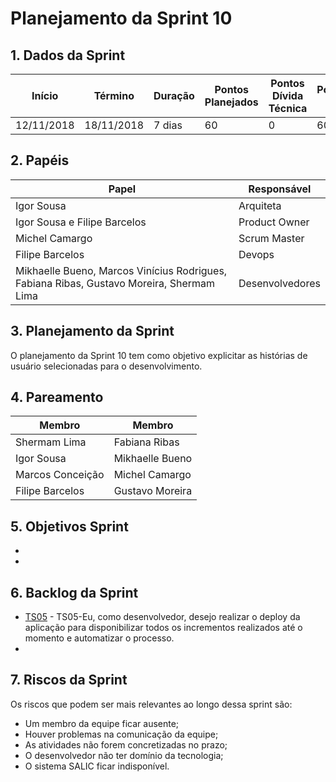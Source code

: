 ---
---

# Planejamento da Sprint 10

## 1. Dados da Sprint 

| Início | Término | Duração | Pontos Planejados | Pontos Dívida Técnica | Pontuação Total |
|----------|----------|----------|----------|----------|----------|
| 12/11/2018 | 18/11/2018 | 7 dias | 60 | 0 | 60 |


## 2. Papéis 

|    Papel |     Responsável |
|-----|-----|
| Igor Sousa | Arquiteta |
| Igor Sousa e Filipe Barcelos | Product Owner |
| Michel Camargo | Scrum Master |
| Filipe Barcelos | Devops |
| Mikhaelle Bueno, Marcos Vinícius Rodrigues, Fabiana Ribas, Gustavo Moreira, Shermam Lima | Desenvolvedores |

## 3. Planejamento da Sprint

O planejamento da Sprint 10 tem como  objetivo explicitar as histórias de usuário selecionadas para o desenvolvimento. 

## 4. Pareamento 

| Membro  | Membro |
|---|---|
| Shermam Lima | Fabiana Ribas |
| Igor Sousa |  Mikhaelle Bueno |
| Marcos Conceição | Michel Camargo |
| Filipe Barcelos | Gustavo Moreira |

## 5. Objetivos Sprint

* 
* 

## 6. Backlog da Sprint

- [TS05](https://github.com/fga-eps-mds/2018.2-NaturalSearch/issues/142) - TS05-Eu, como desenvolvedor, desejo realizar o deploy da aplicação para disponibilizar todos os incrementos realizados até o momento e automatizar o processo.
- 

## 7. Riscos da Sprint

Os riscos que podem ser mais relevantes ao longo dessa sprint são:

* Um membro da equipe ficar ausente;
* Houver problemas na comunicação da equipe;
* As atividades não forem concretizadas no prazo;
* O desenvolvedor não ter domínio da tecnologia;
* O sistema SALIC ficar indisponível.

